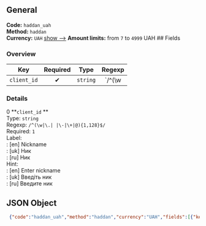 ## General 
**Code:** `haddan_uah`  
**Method:** `haddan`  
**Currency:** `UAH` [show -->]() 
**Amount limits:** from `7`  to `4999`  UAH ## Fields 
### Overview 
|Key|Required|Type|Regexp| 
|:---:|:---:|:---:|:---:| 
|`client_id` |✔ |`string` |`/^(\w|\.| |\-|\+|@){1,128}$/` | 
 
### Details 
0 **`client_id` **  
Type: `string`  
Regexp: `/^(\w|\.| |\-|\+|@){1,128}$/`  
Required: `1`  
Label:  
: [en] Nickname  
: [uk] Ник  
: [ru] Ник  
Hint:  
: [en] Enter nickname  
: [uk] Введіть ник  
: [ru] Введите ник  
## JSON Object 
```json
 {"code":"haddan_uah","method":"haddan","currency":"UAH","fields":[{"key":"client_id","type":"string","label":{"en":"Nickname","uk":"\u041d\u0438\u043a","ru":"\u041d\u0438\u043a"},"regexp":"\/^(\\w|\\.| |\\-|\\+|@){1,128}$\/","required":true,"position":1,"hint":{"en":"Enter nickname","uk":"\u0412\u0432\u0435\u0434\u0456\u0442\u044c \u043d\u0438\u043a","ru":"\u0412\u0432\u0435\u0434\u0438\u0442\u0435 \u043d\u0438\u043a"},"example":"arthendler"}],"amount_min":7,"amount_max":4999}```  
